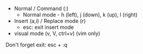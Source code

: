 
- Normal / Command (:)
  - Normal mode - h (left), j (down), k (up), l (right)
- Insert (a,i) / Replace mode (r)
  - esc: exit insert mode
- visual mode (v, V, ctrl+v) (vim only)

Don't forget exit: esc + :q

<!--
[![asciicast](https://asciinema.org/a/14.png)](https://asciinema.org/a/14)
-->
